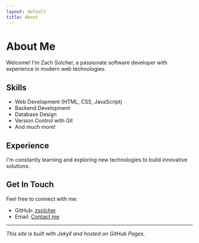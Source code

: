 ```yaml
---
layout: default
title: About
---
```


# About Me

Welcome! I'm Zach Solcher, a passionate software developer with experience in modern web technologies.

## Skills

- Web Development (HTML, CSS, JavaScript)
- Backend Development
- Database Design
- Version Control with Git
- And much more!

## Experience

I'm constantly learning and exploring new technologies to build innovative solutions.

## Get In Touch

Feel free to connect with me:

- GitHub: [zsolcher](https://github.com/zsolcher)
- Email: [Contact me](mailto:your-email@example.com)

---

*This site is built with Jekyll and hosted on GitHub Pages.*
